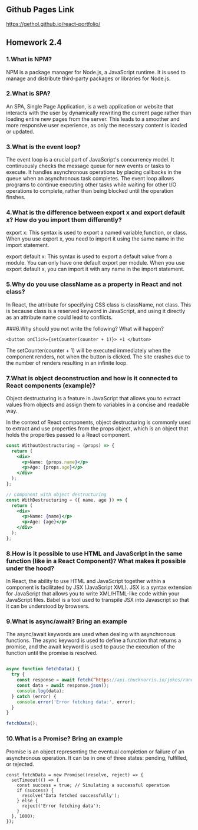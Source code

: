 ## Github Pages Link
https://gethol.github.io/react-portfolio/

## Homework 2.4

### 1.What is NPM?
NPM is a package manager for Node.js, a JavaScript runtime. It is used to manage and distribute third-party packages or libraries for Node.js.

### 2.What is SPA?
An SPA, Single Page Application, is a web application or website that interacts with the user by dynamically rewriting the current page rather than loading entire new pages from the server. This leads to a smoother and more responsive user experience, as only the necessary content is loaded or updated.


### 3.What is the event loop?
The event loop is a crucial part of JavaScript's concurrency model. It continuously checks the message queue for new events or tasks to execute. It handles asynchronous operations by placing callbacks in the queue when an asynchronous task completes. The event loop allows programs to continue executing other tasks while waiting for other I/O operations to complete, rather than being blocked until the operation finshes.


### 4.What is the difference between export x and export default x? How do you import them differently?
export x: This syntax is used to export a named variable,function, or class. When you use export x, you need to import it using the same name in the import statement.

export default x: This syntax is used to export a default value from a module. You can only have one default export per module. When you use export default x, you can import it with any name in the import statement.




### 5.Why do you use className as a property in React and not class?

In React, the attribute for specifying CSS class is className, not class. This is because class is a reserved keyword in JavaScript, and using it directly as an attribute name could lead to conflicts.


###6.Why should you not write the following? What will happen?

```<button onClick={setCounter(counter + 1)}> +1 </button>```

The setCounter(counter + 1) will be executed immediately when the component renders, not when the button is clicked. The site crashes due to the number of renders resulting in an infinite loop.

### 7.What is object deconstruction and how is it connected to React components (example)?

Object destructuring is a feature in JavaScript that allows you to extract values from objects and assign them to variables in a concise and readable way.

In the context of React components, object destructuring is commonly used to extract and use properties from the props object, which is an object that holds the properties passed to a React component.

```jsx
const WithoutDestructuring = (props) => {
  return (
    <div>
      <p>Name: {props.name}</p>
      <p>Age: {props.age}</p>
    </div>
  );
};

// Component with object destructuring
const WithDestructuring = ({ name, age }) => {
  return (
    <div>
      <p>Name: {name}</p>
      <p>Age: {age}</p>
    </div>
  );
};
```



### 8.How is it possible to use HTML and JavaScript in the same function (like in a React Component)? What makes it possible under the hood?

In React, the ability to use HTML and JavaScript together within a component is facilitated by JSX (JavaScript XML). JSX is a syntax extension for JavaScript that allows you to write XML/HTML-like code within your JavaScript files. Babel is a tool used to transpile JSX into Javascript so that it can be understood by browsers.

### 9.What is async/await? Bring an example
The async/await keywords are used when dealing with asynchronous functions. The async keyword is used to define a function that returns a promise, and the await keyword is used to pause the execution of the function until the promise is resolved.




```jsx

async function fetchData() {
  try {
    const response = await fetch(“https://api.chucknorris.io/jokes/random”);
    const data = await response.json();
    console.log(data);
  } catch (error) {
    console.error('Error fetching data:', error);
  }
}

fetchData();

```


### 10.What is a Promise? Bring an example
 Promise is an object representing the eventual completion or failure of an asynchronous operation. It can be in one of three states: pending, fulfilled, or rejected.

```
const fetchData = new Promise((resolve, reject) => {
  setTimeout(() => {
    const success = true; // Simulating a successful operation
    if (success) {
      resolve('Data fetched successfully');
    } else {
      reject('Error fetching data');
    }
  }, 1000);
});

```





<!-- # Getting Started with Create React App

This project was bootstrapped with [Create React App](https://github.com/facebook/create-react-app).

## Available Scripts

In the project directory, you can run:

### `npm start`

Runs the app in the development mode.\
Open [http://localhost:3000](http://localhost:3000) to view it in your browser.

The page will reload when you make changes.\
You may also see any lint errors in the console.

### `npm test`

Launches the test runner in the interactive watch mode.\
See the section about [running tests](https://facebook.github.io/create-react-app/docs/running-tests) for more information.

### `npm run build`

Builds the app for production to the `build` folder.\
It correctly bundles React in production mode and optimizes the build for the best performance.

The build is minified and the filenames include the hashes.\
Your app is ready to be deployed!

See the section about [deployment](https://facebook.github.io/create-react-app/docs/deployment) for more information.

### `npm run eject`

**Note: this is a one-way operation. Once you `eject`, you can't go back!**

If you aren't satisfied with the build tool and configuration choices, you can `eject` at any time. This command will remove the single build dependency from your project.

Instead, it will copy all the configuration files and the transitive dependencies (webpack, Babel, ESLint, etc) right into your project so you have full control over them. All of the commands except `eject` will still work, but they will point to the copied scripts so you can tweak them. At this point you're on your own.

You don't have to ever use `eject`. The curated feature set is suitable for small and middle deployments, and you shouldn't feel obligated to use this feature. However we understand that this tool wouldn't be useful if you couldn't customize it when you are ready for it.

## Learn More

You can learn more in the [Create React App documentation](https://facebook.github.io/create-react-app/docs/getting-started).

To learn React, check out the [React documentation](https://reactjs.org/).

### Code Splitting

This section has moved here: [https://facebook.github.io/create-react-app/docs/code-splitting](https://facebook.github.io/create-react-app/docs/code-splitting)

### Analyzing the Bundle Size

This section has moved here: [https://facebook.github.io/create-react-app/docs/analyzing-the-bundle-size](https://facebook.github.io/create-react-app/docs/analyzing-the-bundle-size)

### Making a Progressive Web App

This section has moved here: [https://facebook.github.io/create-react-app/docs/making-a-progressive-web-app](https://facebook.github.io/create-react-app/docs/making-a-progressive-web-app)

### Advanced Configuration

This section has moved here: [https://facebook.github.io/create-react-app/docs/advanced-configuration](https://facebook.github.io/create-react-app/docs/advanced-configuration)

### Deployment

This section has moved here: [https://facebook.github.io/create-react-app/docs/deployment](https://facebook.github.io/create-react-app/docs/deployment)

### `npm run build` fails to minify

This section has moved here: [https://facebook.github.io/create-react-app/docs/troubleshooting#npm-run-build-fails-to-minify](https://facebook.github.io/create-react-app/docs/troubleshooting#npm-run-build-fails-to-minify) -->
